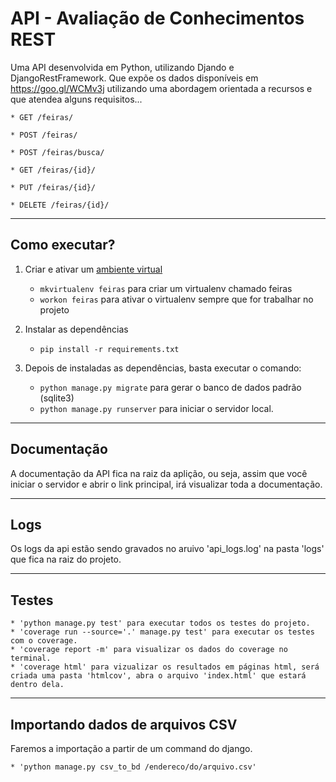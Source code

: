 
API - Avaliação de Conhecimentos REST
====

Uma API desenvolvida em Python, utilizando Djando e DjangoRestFramework. 
Que expõe os dados disponíveis em https://goo.gl/WCMv3j utilizando uma
abordagem orientada a recursos e que atendea alguns requisitos...


    * GET /feiras/

    * POST /feiras/

    * POST /feiras/busca/

    * GET /feiras/{id}/

    * PUT /feiras/{id}/

    * DELETE /feiras/{id}/


---
Como executar?
---
1. Criar e ativar um [ambiente virtual](http://docs.python-guide.org/en/latest/dev/virtualenvs/)
    * `mkvirtualenv feiras` para criar um virtualenv chamado feiras
    * `workon feiras` para ativar o virtualenv sempre que for trabalhar no projeto

2. Instalar as dependências
    * `pip install -r requirements.txt`

3. Depois de instaladas as dependências, basta executar o comando:
    * `python manage.py migrate` para gerar o banco de dados padrão (sqlite3)
    * `python manage.py runserver` para iniciar o servidor local.


---
Documentação
---

A documentação da API fica na raiz da aplição, ou seja, assim que você iniciar o servidor e abrir o link principal, irá visualizar toda a documentação.


---
Logs
---

Os logs da api estão sendo gravados no aruivo 'api_logs.log' na pasta 'logs' que fica na raiz do projeto.


---
Testes
---

    * 'python manage.py test' para executar todos os testes do projeto.
    * 'coverage run --source='.' manage.py test' para executar os testes com o coverage.
    * 'coverage report -m' para visualizar os dados do coverage no terminal.
    * 'coverage html' para vizualizar os resultados em páginas html, será criada uma pasta 'htmlcov', abra o arquivo 'index.html' que estará dentro dela.


---
Importando dados de arquivos CSV
---

Faremos a importação a partir de um command do django.

    * 'python manage.py csv_to_bd /endereco/do/arquivo.csv'
